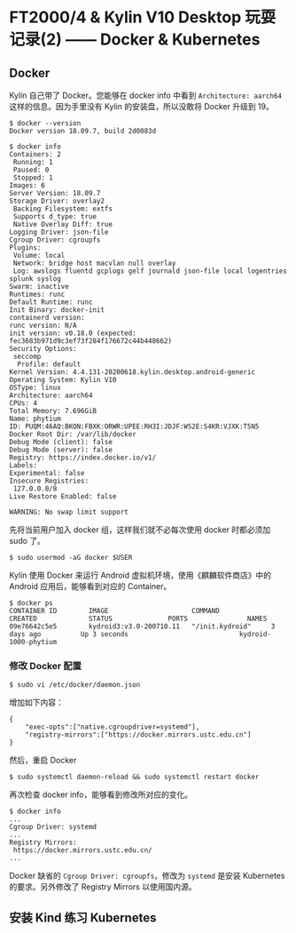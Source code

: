 # FT2000/4 & Kylin V10 Desktop 玩耍记录(2) —— Docker & Kubernetes

## Docker 

Kylin 自己带了 Docker。您能够在 docker info 中看到 `Architecture: aarch64` 这样的信息。因为手里没有 Kylin 的安装盘，所以没敢将 Docker 升级到 19。

    $ docker --version
    Docker version 18.09.7, build 2d0083d
    
    $ docker info
    Containers: 2
     Running: 1
     Paused: 0
     Stopped: 1
    Images: 6
    Server Version: 18.09.7
    Storage Driver: overlay2
     Backing Filesystem: extfs
     Supports d_type: true
     Native Overlay Diff: true
    Logging Driver: json-file
    Cgroup Driver: cgroupfs
    Plugins:
     Volume: local
     Network: bridge host macvlan null overlay
     Log: awslogs fluentd gcplogs gelf journald json-file local logentries splunk syslog
    Swarm: inactive
    Runtimes: runc
    Default Runtime: runc
    Init Binary: docker-init
    containerd version: 
    runc version: N/A
    init version: v0.18.0 (expected: fec3683b971d9c3ef73f284f176672c44b448662)
    Security Options:
     seccomp
      Profile: default
    Kernel Version: 4.4.131-20200618.kylin.desktop.android-generic
    Operating System: Kylin V10
    OSType: linux
    Architecture: aarch64
    CPUs: 4
    Total Memory: 7.696GiB
    Name: phytium
    ID: PUQM:46AQ:BKON:FBXK:ORWR:UPEE:RH3I:JDJF:WS2E:S4KR:VJXK:T5N5
    Docker Root Dir: /var/lib/docker
    Debug Mode (client): false
    Debug Mode (server): false
    Registry: https://index.docker.io/v1/
    Labels:
    Experimental: false
    Insecure Registries:
     127.0.0.0/8
    Live Restore Enabled: false

    WARNING: No swap limit support
  
先将当前用户加入 docker 组，这样我们就不必每次使用 docker 时都必须加 sudo 了。

    $ sudo usermod -aG docker $USER
    
Kylin 使用 Docker 来运行 Android 虚拟机环境，使用《麒麟软件商店》中的 Android 应用后，能够看到对应的 Container。
 
    $ docker ps
    CONTAINER ID        IMAGE                     COMMAND             CREATED             STATUS              PORTS               NAMES
    09e76642c5e5        kydroid3:v3.0-200710.11   "/init.kydroid"     3 days ago          Up 3 seconds                            kydroid-1000-phytium

### 修改 Docker 配置

    $ sudo vi /etc/docker/daemon.json
    
增加如下内容：

    {
        "exec-opts":["native.cgroupdriver=systemd"],
        "registry-mirrors":["https://docker.mirrors.ustc.edu.cn"]
    }

然后，重启 Docker

    $ sudo systemctl daemon-reload && sudo systemctl restart docker
    
再次检查 docker info，能够看到修改所对应的变化。 

    $ docker info
    ...
    Cgroup Driver: systemd
    ...
    Registry Mirrors:
     https://docker.mirrors.ustc.edu.cn/
    ...

Docker 缺省的 `Cgroup Driver: cgroupfs`，修改为 `systemd` 是安装 Kubernetes 的要求。另外修改了 Registry Mirrors 以使用国内源。

## 安装 Kind 练习 Kubernetes




